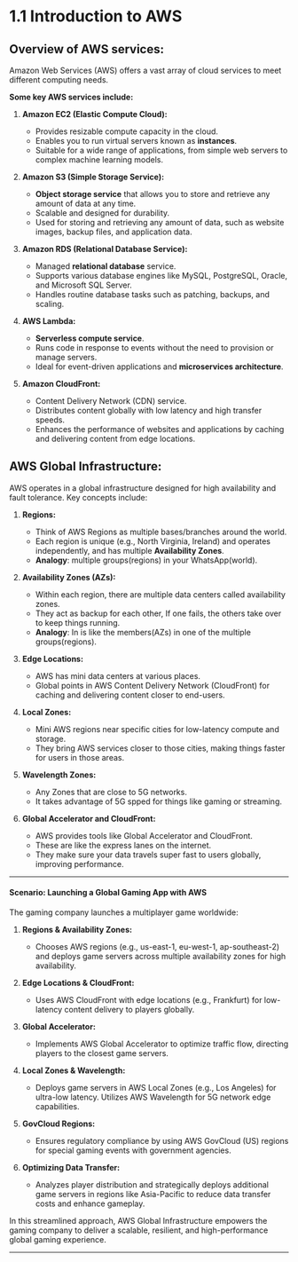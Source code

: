 # 1.1 Introduction to AWS

## Overview of AWS services:

Amazon Web Services (AWS) offers a vast array of cloud services to meet different computing needs.

**Some key AWS services include:**

1.  **Amazon EC2 (Elastic Compute Cloud):**

    - Provides resizable compute capacity in the cloud.
    - Enables you to run virtual servers known as **instances**.
    - Suitable for a wide range of applications, from simple web servers to complex machine learning models.

2.  **Amazon S3 (Simple Storage Service):**

    - **Object storage service** that allows you to store and retrieve any amount of data at any time.
    - Scalable and designed for durability.
    - Used for storing and retrieving any amount of data, such as website images, backup files, and application data.

3.  **Amazon RDS (Relational Database Service):**

    - Managed **relational database** service.
    - Supports various database engines like MySQL, PostgreSQL, Oracle, and Microsoft SQL Server.
    - Handles routine database tasks such as patching, backups, and scaling.

4.  **AWS Lambda:**

    - **Serverless compute service**.
    - Runs code in response to events without the need to provision or manage servers.
    - Ideal for event-driven applications and **microservices architecture**.

5.  **Amazon CloudFront:**

    - Content Delivery Network (CDN) service.
    - Distributes content globally with low latency and high transfer speeds.
    - Enhances the performance of websites and applications by caching and delivering content from edge locations.

## AWS Global Infrastructure:

AWS operates in a global infrastructure designed for high availability and fault tolerance. Key concepts include:

1.  **Regions:**

    - Think of AWS Regions as multiple bases/branches around the world.
    - Each region is unique (e.g., North Virginia, Ireland) and operates independently, and has multiple **Availability Zones**.
    - **Analogy**: multiple groups(regions) in your WhatsApp(world).

2.  **Availability Zones (AZs):**

    - Within each region, there are multiple data centers called availability zones.
    - They act as backup for each other, If one fails, the others take over to keep things running.
    - **Analogy**: In is like the members(AZs) in one of the multiple groups(regions).

3.  **Edge Locations:**

    - AWS has mini data centers at various places.
    - Global points in AWS Content Delivery Network (CloudFront) for caching and delivering content closer to end-users.

4.  **Local Zones:**

    - Mini AWS regions near specific cities for low-latency compute and storage.
    - They bring AWS services closer to those cities, making things faster for users in those areas.

5.  **Wavelength Zones:**

    - Any Zones that are close to 5G networks.
    - It takes advantage of 5G spped for things like gaming or streaming.

6.  **Global Accelerator and CloudFront:**

    - AWS provides tools like Global Accelerator and CloudFront.
    - These are like the express lanes on the internet.
    - They make sure your data travels super fast to users globally, improving performance.

---

#### **Scenario: Launching a Global Gaming App with AWS**

The gaming company launches a multiplayer game worldwide:

1.  **Regions & Availability Zones:**

    - Chooses AWS regions (e.g., us-east-1, eu-west-1, ap-southeast-2) and deploys game servers across multiple availability zones for high availability.

2.  **Edge Locations & CloudFront:**

    - Uses AWS CloudFront with edge locations (e.g., Frankfurt) for low-latency content delivery to players globally.

3.  **Global Accelerator:**

    - Implements AWS Global Accelerator to optimize traffic flow, directing players to the closest game servers.

4.  **Local Zones & Wavelength:**

    - Deploys game servers in AWS Local Zones (e.g., Los Angeles) for ultra-low latency. Utilizes AWS Wavelength for 5G network edge capabilities.

5.  **GovCloud Regions:**

    - Ensures regulatory compliance by using AWS GovCloud (US) regions for special gaming events with government agencies.

6.  **Optimizing Data Transfer:**

    - Analyzes player distribution and strategically deploys additional game servers in regions like Asia-Pacific to reduce data transfer costs and enhance gameplay.

In this streamlined approach, AWS Global Infrastructure empowers the gaming company to deliver a scalable, resilient, and high-performance global gaming experience.

---
